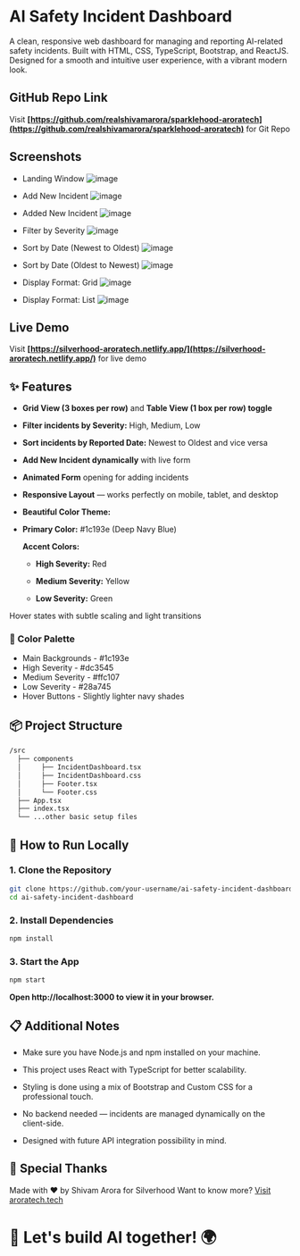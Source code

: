 # AI Safety Incident Dashboard

A clean, responsive web dashboard for managing and reporting AI-related safety incidents.
Built with HTML, CSS, TypeScript, Bootstrap, and ReactJS.
Designed for a smooth and intuitive user experience, with a vibrant modern look.

## GitHub Repo Link
Visit **[https://github.com/realshivamarora/sparklehood-aroratech](https://github.com/realshivamarora/sparklehood-aroratech)** for Git Repo

## Screenshots
* Landing Window
![image](https://github.com/user-attachments/assets/9ce757ca-3482-4d64-a066-50c7c7e82057)

* Add New Incident
![image](https://github.com/user-attachments/assets/7309d31e-7c69-4f08-a697-97efe757f616)

* Added New Incident
![image](https://github.com/user-attachments/assets/cc6d8caf-872d-4a91-90db-f454fe0e9f63)

* Filter by Severity
![image](https://github.com/user-attachments/assets/9dccb00f-3a04-4a43-9a8f-a4a7c4b3115c)

* Sort by Date (Newest to Oldest)
![image](https://github.com/user-attachments/assets/86a95845-3867-4a66-b9f6-29061c0eacf5)

* Sort by Date (Oldest to Newest)
![image](https://github.com/user-attachments/assets/a478566b-f581-4f74-8601-c046ec917bfd)

* Display Format: Grid
![image](https://github.com/user-attachments/assets/1a5343cd-b21e-404b-b69d-ceba2a71823f)

* Display Format: List
![image](https://github.com/user-attachments/assets/4674b226-6f46-4ca7-9c9e-2e512dfccbdf)

## Live Demo
Visit **[https://silverhood-aroratech.netlify.app/](https://silverhood-aroratech.netlify.app/)** for live demo

## ✨ Features

* __Grid View (3 boxes per row)__ and __Table View (1 box per row) toggle__

* __Filter incidents by Severity:__ High, Medium, Low

* __Sort incidents by Reported Date:__ Newest to Oldest and vice versa

* __Add New Incident dynamically__ with live form

* __Animated Form__ opening for adding incidents

* __Responsive Layout__ — works perfectly on mobile, tablet, and desktop

* __Beautiful Color Theme:__

* __Primary Color:__ #1c193e (Deep Navy Blue)

   __Accent Colors:__

  * __High Severity:__ Red

  * __Medium Severity:__ Yellow

  * __Low Severity:__ Green

Hover states with subtle scaling and light transitions
### 🎨 Color Palette
* Main Backgrounds -  #1c193e
* High Severity - #dc3545
* Medium Severity - #ffc107
* Low Severity - #28a745
* Hover Buttons - Slightly lighter navy shades

## 📦 Project Structure


```bash
/src
  ├── components
  │     ├── IncidentDashboard.tsx
  │     ├── IncidentDashboard.css
  │     ├── Footer.tsx
  │     └── Footer.css
  ├── App.tsx
  ├── index.tsx
  └── ...other basic setup files

```

## 🚀 How to Run Locally

### 1. Clone the Repository
```bash
git clone https://github.com/your-username/ai-safety-incident-dashboard.git
cd ai-safety-incident-dashboard
```
### 2. Install Dependencies
```bash
npm install
```
### 3. Start the App
```bash
npm start
```
 **Open http://localhost:3000 to view it in your browser.**


## 📋 Additional Notes

* Make sure you have Node.js and npm installed on your machine.

* This project uses React with TypeScript for better scalability.

* Styling is done using a mix of Bootstrap and Custom CSS for a professional touch.

* No backend needed — incidents are managed dynamically on the client-side.

* Designed with future API integration possibility in mind.

## 🧡 Special Thanks

Made with ❤️ by Shivam Arora for Silverhood
Want to know more? [Visit aroratech.tech](https://aroratech.tech/)

# 🚀 Let's build AI together! 🌍
